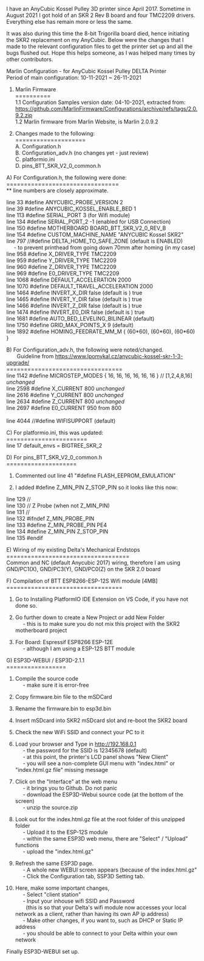 I have an AnyCubic Kossel Pulley 3D printer since April 2017. Sometime in August 2021 I got hold of an SKR 2 Rev B board and four TMC2209 drivers. Everything else has remain more or less the same.

It was also during this time the 8-bit Trigorilla board died, hence initiating the SKR2 replacement on my AnyCubic. Below were the changes that I made to the relevant configuration files to get the printer set up and all the bugs flushed out. Hope this helps someone, as I was helped many times by other contributors.

Marlin Configuration - for AnyCubic Kossel Pulley DELTA Printer<br>
Period of main configuration: 10-11-2021 ~ 26-11-2021

1) Marlin Firmware<br>
==========<br>
1.1 Configuration Samples version date: 04-10-2021, extracted from: https://github.com/MarlinFirmware/Configurations/archive/refs/tags/2.0.9.2.zip<br>
1.2 Marlin firmware from Marlin Website, is Marlin 2.0.9.2

2) Changes made to the following:<br>
====================<br>
A. Configuration.h<br>
B. Configuration_adv.h (no changes yet - just review)<br>
C. platformio.ini<br>
D. pins_BTT_SKR_V2_0_common.h


A) For Configuration.h, the following were done:<br>
================================<br>
** line numbers are closely approximate.

line 33 #define ANYCUBIC_PROBE_VERSION 2<br>
line 39 #define ANYCUBIC_KOSSEL_ENABLE_BED 1<br>
line 113 #define SERIAL_PORT 3 (for Wifi module)<br>
line 134 #define SERIAL_PORT_2 -1 (enabled for USB Connection)<br>
line 150 #define MOTHERBOARD BOARD_BTT_SKR_V2_0_REV_B<br>
line 154 #define CUSTOM_MACHINE_NAME "ANYCUBIC Kossel SKR2"<br>
line 797 //#define DELTA_HOME_TO_SAFE_ZONE (default is ENABLED) <br>
&nbsp;&nbsp;&nbsp;&nbsp;&nbsp;- to prevent printhead from going down 70mm after homing (in my case)<br>
line 958 #define X_DRIVER_TYPE  TMC2209<br>
line 959 #define Y_DRIVER_TYPE  TMC2209<br>
line 960 #define Z_DRIVER_TYPE  TMC2209<br>
line 969 #define E0_DRIVER_TYPE TMC2209<br>
line 1068 #define DEFAULT_ACCELERATION          2000<br>
line 1070 #define DEFAULT_TRAVEL_ACCELERATION   2000<br>
line 1464 #define INVERT_X_DIR false (default is ) true<br>
line 1465 #define INVERT_Y_DIR false (default is ) true<br>
line 1466 #define INVERT_Z_DIR false (default is ) true<br>
line 1474 #define INVERT_E0_DIR false (default is ) true<br>
line 1681 #define AUTO_BED_LEVELING_BILINEAR (default)<br>
line 1750 #define GRID_MAX_POINTS_X 9 (default)<br>
line 1892 #define HOMING_FEEDRATE_MM_M { (60&#42;60), (60&#42;60), (60&#42;60) }

B) For Configuration_adv.h, the following were noted/changed.<br>
&nbsp;&nbsp;&nbsp;&nbsp;&nbsp;&nbsp;&nbsp;Guideline from https://www.lpomykal.cz/anycubic-kossel-skr-1-3-upgrade/<br>
=================================<br>
line 1142 #define MICROSTEP_MODES { 16, 16, 16, 16, 16, 16 } // [1,2,4,8,16] *unchanged*<br>
line 2598   #define X_CURRENT       800    *unchanged*<br>
line 2616   #define Y_CURRENT       800    *unchanged*<br>
line 2634   #define Z_CURRENT       800    *unchanged*<br>
line 2697   #define E0_CURRENT      950    from 800   <br>   
line 4044   //#define WIFISUPPORT          (default)

C) For platformio.ini, this was updated:<br>
=======================<br>
line 17 default_envs = BIGTREE_SKR_2

D) For pins_BTT_SKR_V2_0_common.h<br>
====================<br>
1) Commented out line 41 "#define FLASH_EEPROM_EMULATION"

2) I added #define Z_MIN_PIN Z_STOP_PIN so it looks like this now:

line 129 //<br>
line 130 // Z Probe (when not Z_MIN_PIN)<br>
line 131 // <br>
line 132 #ifndef Z_MIN_PROBE_PIN<br>
line 133  #define Z_MIN_PROBE_PIN                   PE4<br>
line 134  #define Z_MIN_PIN Z_STOP_PIN<br>
line 135 #endif

E) Wiring of my existing Delta's Mechanical Endstops<br>
===================================<br>
Common and NC (default Anycubic 2017) wiring, therefore I am using GND/PC1(X), GND/PC3(Y), GND/PC0(Z) on the SKR 2.0 board

F) Compilation of BTT ESP8266-ESP-12S Wifi module [4MB]<br>
=================================<br>
1. Go to Installing PlatformIO IDE Extension on VS Code, if you have not done so.

2. Go further down to create a New Project or add New Folder<br>
&nbsp;&nbsp;&nbsp;&nbsp;&nbsp;- this is to make sure you do not mix this project with the SKR2 motherboard project

3. For Board: Espressif ESP8266 ESP-12E<br>
&nbsp;&nbsp;&nbsp;&nbsp;&nbsp;- although I am using a ESP-12S BTT module

G) ESP3D-WEBUI / ESP3D-2.1.1<br>
=================<br>
1. Compile the source code<br>
&nbsp;&nbsp;&nbsp;&nbsp;&nbsp;- make sure it is error-free

2. Copy firmware.bin file to the mSDCard

3. Rename the firmware.bin to esp3d.bin

4. Insert mSDcard into SKR2 mSDcard slot and re-boot the SKR2 board

5. Check the new WiFi SSID and connect your PC to it

6. Load your browser and Type in http://192.168.0.1<br>
&nbsp;&nbsp;&nbsp;&nbsp;&nbsp;- the password for the SSID is 12345678 (default)<br>
&nbsp;&nbsp;&nbsp;&nbsp;&nbsp;- at this point, the printer's LCD panel shows "New Client"<br>
&nbsp;&nbsp;&nbsp;&nbsp;&nbsp;- you will see a non-complete GUI menu with "index.html" or "index.html.gz file" missing message

7. Click on the "Interface" at the web menu<br>
&nbsp;&nbsp;&nbsp;&nbsp;&nbsp;- it brings you to Github. Do not panic<br>
&nbsp;&nbsp;&nbsp;&nbsp;&nbsp;- download the ESP3D-Webui source code (at the bottom of the screen)<br>
&nbsp;&nbsp;&nbsp;&nbsp;&nbsp;- unzip the source.zip

8. Look out for the index.html.gz file at the root folder of this unzipped folder<br>
&nbsp;&nbsp;&nbsp;&nbsp;&nbsp;- Upload it to the ESP-12S module<br>
&nbsp;&nbsp;&nbsp;&nbsp;&nbsp;- within the same ESP3D web menu, there are "Select" / "Upload" functions<br>
&nbsp;&nbsp;&nbsp;&nbsp;&nbsp;- upload the "index.html.gz"

9. Refresh the same ESP3D page.<br>
&nbsp;&nbsp;&nbsp;&nbsp;&nbsp;- A whole new WEBUI screen appears (because of the index.html.gz"<br>
&nbsp;&nbsp;&nbsp;&nbsp;&nbsp;- Click the Configuration tab, SSP3D Setting tab.
 
10. Here, make some important changes, <br>
&nbsp;&nbsp;&nbsp;&nbsp;&nbsp;- Select "client station" <br>
&nbsp;&nbsp;&nbsp;&nbsp;&nbsp;- Input your inhouse wifi SSID and Password<br>
&nbsp;&nbsp;&nbsp;&nbsp;&nbsp;&nbsp;&nbsp;(this is so that your Delta's wifi module now accesses your local network as a client, rather than having its own AP ip address)<br>
&nbsp;&nbsp;&nbsp;&nbsp;&nbsp;- Make other changes, if you want to, such as DHCP or Static IP address<br>
&nbsp;&nbsp;&nbsp;&nbsp;&nbsp;- you should be able to connect to your Delta within your own network

Finally ESP3D-WEBUI set up.

<!---
walterlootk/walterlootk is a ✨ special ✨ repository because its `README.md` (this file) appears on your GitHub profile.
You can click the Preview link to take a look at your changes.
--->
